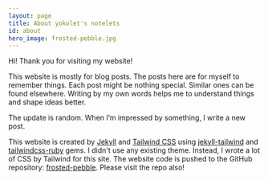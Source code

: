 ```yaml
---
layout: page
title: About yokolet's notelets
id: about
hero_image: frosted-pebble.jpg
---
```


Hi! Thank you for visiting my website!

This website is mostly for blog posts.
The posts here are for myself to remember things.
Each post might be nothing special. Similar ones can be found elsewhere.
Writing by my own words helps me to understand things and shape ideas better.

The update is random. When I’m impressed by something, I write a new post.

This website is created by [Jekyll](https://jekyllrb.com/) and
[Tailwind CSS](https://tailwindcss.com/) using
[jekyll-tailwind](https://github.com/vormwald/jekyll-tailwindcss) and
[tailwindcss-ruby](https://github.com/flavorjones/tailwindcss-ruby) gems.
I didn't use any existing theme. Instead, I wrote a lot of CSS by Tailwind for this site.
The website code is pushed to the GitHub repository: [frosted-pebble](https://github.com/yokolet/frosted-pebble).
Please visit the repo also!
